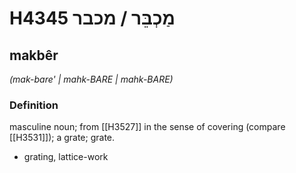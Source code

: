# H4345 מַכְבֵּר / מכבר

## makbêr

_(mak-bare' | mahk-BARE | mahk-BARE)_

### Definition

masculine noun; from [[H3527]] in the sense of covering (compare [[H3531]]); a grate; grate.

- grating, lattice-work
